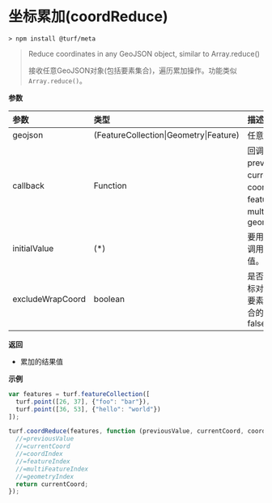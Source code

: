 # 坐标累加(coordReduce)

```
> npm install @turf/meta
```

> Reduce coordinates in any GeoJSON object, similar to Array.reduce()
>
> 接收任意GeoJSON对象(包括要素集合)，遍历累加操作。功能类似`Array.reduce()`。

**参数**

| 参数             | 类型                                   | 描述                                                         |
| :--------------- | :------------------------------------- | :----------------------------------------------------------- |
| geojson          | (FeatureCollection\|Geometry\|Feature) | 任意 GeoJSON 对象                                            |
| callback         | Function                               | 回调，参数依次是 previousValue、currentCoord、coordIndex、featureIndex、multiFeatureIndex、geometryIndex |
| initialValue     | (*)                                    | 要用作回调的第一个调用的第一个参数的值。                     |
| excludeWrapCoord | boolean                                | 是否包含最后一个坐标对(针对闭环线、面要素等坐标是首位闭合的情况)，默认为 false |

**返回**

- 累加的结果值

**示例**

```js
var features = turf.featureCollection([
  turf.point([26, 37], {"foo": "bar"}),
  turf.point([36, 53], {"hello": "world"})
]);

turf.coordReduce(features, function (previousValue, currentCoord, coordIndex, featureIndex, multiFeatureIndex, geometryIndex) {
  //=previousValue
  //=currentCoord
  //=coordIndex
  //=featureIndex
  //=multiFeatureIndex
  //=geometryIndex
  return currentCoord;
});
```